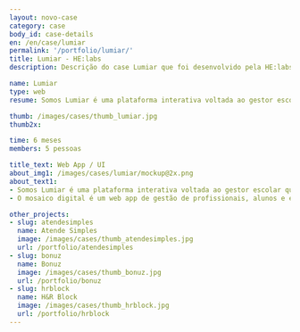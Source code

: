 ```yaml
---
layout: novo-case
category: case
body_id: case-details
en: /en/case/lumiar
permalink: '/portfolio/lumiar/'
title: Lumiar - HE:labs
description: Descrição do case Lumiar que foi desenvolvido pela HE:labs.

name: Lumiar
type: web
resume: Somos Lumiar é uma plataforma interativa voltada ao gestor escolar que vai implementar o Modelo Lumiar em sua escola.

thumb: /images/cases/thumb_lumiar.jpg
thumb2x:

time: 6 meses
members: 5 pessoas

title_text: Web App / UI
about_img1: /images/cases/lumiar/mockup@2x.png
about_text1:
- Somos Lumiar é uma plataforma interativa voltada ao gestor escolar que vai implementar o Modelo Lumiar em sua escola.
- O mosaico digital é um web app de gestão de profissionais, alunos e escolas do modelo Lumiar de educação. Através da ferramenta é possível tanto construir e gerir projetos de ensino, recrutar profissionais, quanto acompanhar o progresso, a evolução de toda a vida escolar dos alunos.

other_projects:
- slug: atendesimples
  name: Atende Simples
  image: /images/cases/thumb_atendesimples.jpg
  url: /portfolio/atendesimples
- slug: bonuz
  name: Bonuz
  image: /images/cases/thumb_bonuz.jpg
  url: /portfolio/bonuz
- slug: hrblock
  name: H&R Block
  image: /images/cases/thumb_hrblock.jpg
  url: /portfolio/hrblock
---
```


